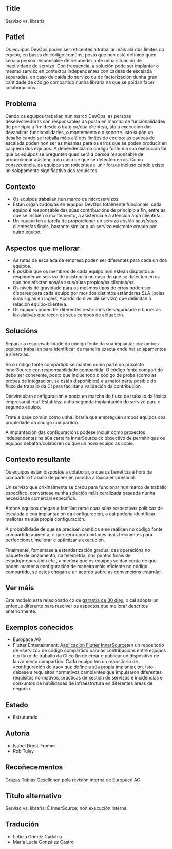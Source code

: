 ## Title

Servizo vs. libraría

## Patlet

Os equipos DevOps poden ser reticentes a traballar máis alá dos límites do equipo, en bases de código comúns; posto que non está definido quen sería a persoa responsable de responder ante unha situación de inactividade do servizo. Con frecuencia, a solución pode ser implantar o mesmo servizo en contextos independentes con cadeas de escalada separadas, en caso de caída do servizo ou de factorización dunha gran cantidade de código compartido nunha libraría na que se poidan facer colaboracións.

## Problema

Cando os equipos traballan nun marco DevOps, as persoas desenvolvedoras son responsables da posta en marcha de funcionalidades de principio a fin: desde o trato co/coa cliente/a, ata a execución das devanditas funcionalidades, o mantemento e o soporte. Isto supón un desafío cando se traballa máis alá dos límites do equipo: as cadeas de escalada poden non ser as mesmas para os erros que se poden producir en calquera dos equipos. A dependencia do código fonte e a súa execución fai que os equipos se pregunten quen será a persoa responsable de proporcionar asistencia no caso de que se detecten erros. Como consecuencia, os equipos son reticentes a unir forzas incluso cando existe un solapamento significativo dos requisitos.

## Contexto

- Os equipos traballan nun marco de microservizos.
- Están organizados/as en equipos DevOps totalmente funcionais: cada equipo é responsable das súas contribucións de principio a fin, entre as que se inclúen o mantemento, a asistencia e a atención ao/á cliente/a.
- Un equipo ten a tarefa de proporcionar un servizo aos/ás seus/súas clientes/as finais, bastante similar a un servizo existente creado por outro equipo.

## Aspectos que mellorar

- As rutas de escalada da empresa poden ser diferentes para cada un dos equipos.
- É posible que os membros de cada equipo non estean dispostos a responder ao servizo de asistencia no caso de que se detecten erros que non afectan aos/ás seus/súas propios/as clientes/as.
- Os niveis de gravidade para os mesmos tipos de erros poden ser dispares para cada equipo por mor dos distintos estándares SLA (polas súas siglas en inglés, Acordo do nivel de servizo) que delimitan a relación equipo-cliente/a.
- Os equipos poden ter diferentes restricións de seguridade e barreiras lexislativas que rexen os seus campos de actuación.

## Solucións

Separar a responsabilidade do código fonte da súa implantación: ambos equipos traballan para identificar de maneira exacta onde hai solapamentos e sinerxías.

Só o código fonte compartido se mantén como parte do proxecto InnerSource con responsabilidade compartida. O código fonte compartido debe ser coherente, posto que inclúe todo o código de proba (como as probas de integración, se están dispoñibles) e a maior parte posible do fluxo de traballo da CI para facilitar a validación da contribución.

Desvinculara configuración e posta en marcha do fluxo de traballo da lóxica empresarial real. Estableza unha segunda implantación do servizo para o segundo equipo.

Trate a base común como unha libraría que empreguen ambos equipos coa propiedade do código compartido.

A implantación das configuracións pódese incluír como proxectos independentes na súa carteira InnerSource co obxectivo de permitir que os equipos debatan/colaboren ou que un novo equipo as copie.

## Contexto resultante

Os equipos están dispostos a colaborar, o que os beneficia á hora de compartir o traballo de poñer en marcha a lóxica empresarial.

Un servizo que orixinalmente se creou para funcionar nun marco de traballo específico, convértese nunha solución máis xeralizada baseada nunha necesidade comercial específica.

Ambos equipos chegan a familiarizarse coas súas respectivas políticas de escalada e coa implantación da configuración, a cal podería identificar melloras na súa propia configuración.

A probabilidade de que se precisen cambios e se realicen no código fonte compartido aumenta, o que xera oportunidades máis frecuentes para perfeccionar, mellorar e optimizar a execución.

Finalmente, foméntase a estandarización gradual das operacións no paquete de lanzamento, na telemetría, nos puntos finais de estado/preparación etc., a medida que os equipos se dan conta de que poden manter a configuración de maneira máis eficiente no código compartido, se estes chegan a un acordo sobre as convencións estándar.

## Ver máis

Este modelo está relacionado co de [garantía de 30 días](./30-day-warranty.md), o cal adopta un enfoque diferente para resolver os aspectos que mellorar descritos anteriormente.

## Exemplos coñecidos

- Europace AG
- Flutter Entertainment: A[aplicación Flutter InnerSource](https://innersource.flutter.com/docs/)ten un repositorio de «servizo» de código compartido para as contribucións entre equipos e o fluxo de traballo da CI co fin de crear e publicar un dispositivo de lanzamento compartido. Cada equipo ten un repositorio de «configuración de uso» que define a súa propia implantación. Isto débese a requisitos normativos cambiantes que impulsaron diferentes requisitos normativos, prácticas de xestión de servizos e incidencias e conxuntos de habilidades de infraestrutura en diferentes áreas de negocio.

## Estado

- Estruturado

## Autoría

- Isabel Drost-Fromm
- Rob Tuley

## Recoñecementos

Grazas Tobias Gesellchen pola revisión interna de Europace AG.

## Título alternativo

Servizo vs. libraría: É InnerSource, non execución interna.

## Tradución

- Leticia Gómez Cadahía
- María Lucía González Castro
